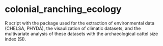 # colonial_ranching_ecology
R script with the package used for the extraction of environmental data (CHELSA, PHYDA), the visaulization of climatic datasets, and the multivariate analysis of these datasets with the archaeological cattel size index (SI).
